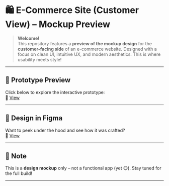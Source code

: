 # 🛍️ E-Commerce Site (Customer View) – Mockup Preview

> **Welcome!**  
> This repository features a **preview of the mockup design** for the **customer-facing side** of an e-commerce website. Designed with a focus on clean UI, intuitive UX, and modern aesthetics. This is where usability meets style!

---

## 🎨 Prototype Preview  
Click below to explore the interactive prototype:  
🔗 [View](https://www.figma.com/proto/OPkPS5bdeVtTPiEK9RrMKr/digitech-ecoms?node-id=831-7513&p=f&t=vWDRA4ioEdaP2H4g-1&scaling=scale-down&content-scaling=fixed&page-id=1%3A3&starting-point-node-id=831%3A7513)

---

## 🧠 Design in Figma  
Want to peek under the hood and see how it was crafted?  
🎨 [View](https://www.figma.com/proto/OPkPS5bdeVtTPiEK9RrMKr/digitech-ecoms?node-id=1-3&t=nwk0UdT1V1AIBH8l-1)

---

## 🚧 Note  
This is a **design mockup** only – not a functional app (yet 😉). Stay tuned for the full build!

---
